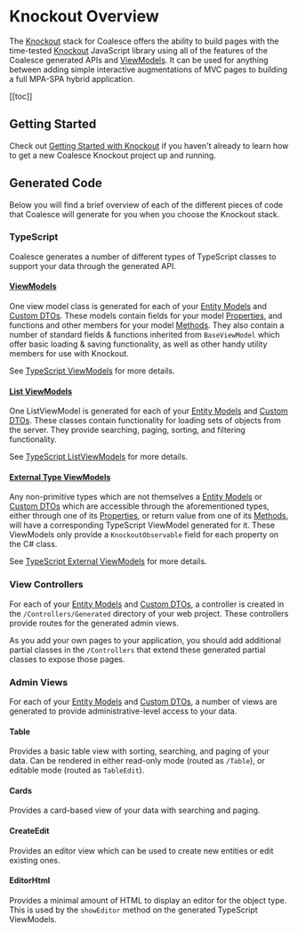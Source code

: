 
# Knockout Overview

The [Knockout](http://knockoutjs.com/) stack for Coalesce offers the ability to build pages with the time-tested [Knockout](http://knockoutjs.com/) JavaScript library using all of the features of the Coalesce generated APIs and [ViewModels](/stacks/disambiguation/view-model.md). It can be used for anything between adding simple interactive augmentations of MVC pages to building a full MPA-SPA hybrid application.

[[toc]]

## Getting Started

Check out [Getting Started with Knockout](/stacks/ko/getting-started.md) if you haven't already to learn how to get a new Coalesce Knockout project up and running.

## Generated Code

Below you will find a brief overview of each of the different pieces of code that Coalesce will generate for you when you choose the Knockout stack.

### TypeScript

Coalesce generates a number of different types of TypeScript classes to support your data through the generated API.


#### [ViewModels](/stacks/ko/client/view-model.md)
One view model class is generated for each of your [Entity Models](/modeling/model-types/entities.md) and [Custom DTOs](/modeling/model-types/dtos.md). These models contain fields for your model [Properties](/modeling/model-components/properties.md), and functions and other members for your model [Methods](/modeling/model-components/methods.md). They also contain a number of standard fields & functions inherited from `BaseViewModel` which offer basic loading & saving functionality, as well as other handy utility members for use with Knockout.

See [TypeScript ViewModels](/stacks/ko/client/view-model.md) for more details.

#### [List ViewModels](/stacks/ko/client/list-view-model.md)
One ListViewModel is generated for each of your [Entity Models](/modeling/model-types/entities.md) and [Custom DTOs](/modeling/model-types/dtos.md). These classes contain functionality for loading sets of objects from the server. They provide searching, paging, sorting, and filtering functionality.

See [TypeScript ListViewModels](/stacks/ko/client/list-view-model.md) for more details.

#### [External Type ViewModels](/stacks/ko/client/external-view-model.md)
Any non-primitive types which are not themselves a [Entity Models](/modeling/model-types/entities.md) or [Custom DTOs](/modeling/model-types/dtos.md) which are accessible through the aforementioned types, either through one of its [Properties](/modeling/model-components/properties.md), or return value from one of its [Methods](/modeling/model-components/methods.md), will have a corresponding TypeScript ViewModel generated for it. These ViewModels only provide a `KnockoutObservable` field for each property on the C# class.

See [TypeScript External ViewModels](/stacks/ko/client/external-view-model.md) for more details.


### View Controllers

For each of your [Entity Models](/modeling/model-types/entities.md) and [Custom DTOs](/modeling/model-types/dtos.md), a controller is created in the ``/Controllers/Generated`` directory of your web project. These controllers provide routes for the generated admin views.

As you add your own pages to your application, you should add additional partial classes in the ``/Controllers`` that extend these generated partial classes to expose those pages.


### Admin Views

For each of your [Entity Models](/modeling/model-types/entities.md) and [Custom DTOs](/modeling/model-types/dtos.md), a number of views are generated to provide administrative-level access to your data.

#### Table
Provides a basic table view with sorting, searching, and paging of your data. Can be rendered in either read-only mode (routed as `/Table`), or editable mode (routed as `TableEdit`).

#### Cards
Provides a card-based view of your data with searching and paging.

#### CreateEdit
Provides an editor view which can be used to create new entities or edit existing ones.

#### EditorHtml
Provides a minimal amount of HTML to display an editor for the object type. This is used by the `showEditor` method on the generated TypeScript ViewModels.

